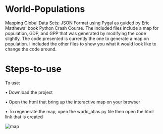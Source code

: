 # World-Populations

Mapping Global Data Sets: JSON Format using Pygal as guided by Eric Matthews' book Python Crash Course. The included files include a map for population, GDP, and GPP that was generated by modifying the code slightly. The code presented is currently the one to generate a map on population. I included the other files to show you what it would look like to change the code around.

# Steps-to-use

To use:

  • Download the project
  
  • Open the html that bring up the interactive map on your browser 
  
  • To regenerate the map, open the world_atlas.py file then open the html link that is created

![map](https://user-images.githubusercontent.com/43584979/53537855-317e3f80-3ac0-11e9-82ae-3f23df1017d9.png)
